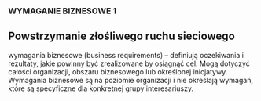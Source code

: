 ### WYMAGANIE BIZNESOWE 1
## Powstrzymanie złośliwego ruchu sieciowego
wymagania biznesowe (business requirements) – definiują oczekiwania i rezultaty, jakie powinny być zrealizowane by osiągnąć cel. Mogą dotyczyć całości organizacji, obszaru biznesowego lub określonej inicjatywy. Wymagania biznesowe są na poziomie organizacji i nie określają wymagań, które są specyficzne dla konkretnej grupy interesariuszy.

